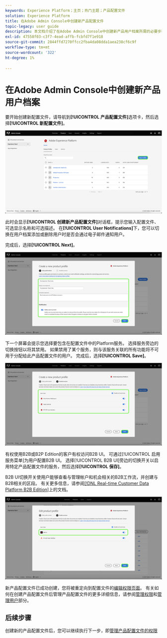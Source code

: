 ```yaml
---
keywords: Experience Platform；主页；热门主题；产品配置文件
solution: Experience Platform
title: 在Adobe Admin Console中创建新产品配置文件
topic-legacy: user guide
description: 本文档介绍了在Adobe Admin Console中创建新产品用户档案所需的必要步骤。 要开始创建新配置文件，请导航到产品配置文件选项卡，然后单击新建配置文件。
exl-id: 47558f03-c3f7-4ead-affb-fcbfd7f1e918
source-git-commit: 2844ffd7270ffcc2fba4da08dda1aea238cf6c9f
workflow-type: tm+mt
source-wordcount: '322'
ht-degree: 1%

---
```


# 在Adobe Admin Console中创建新产品用户档案

要开始创建新配置文件，请导航到&#x200B;**[!UICONTROL 产品配置文件]**&#x200B;选项卡，然后选择&#x200B;**[!UICONTROL 新配置文件]**。

![新配置文件](../images/new-profile.png)

此时会显示&#x200B;**[!UICONTROL 创建新产品配置文件]**&#x200B;对话框，提示您输入配置文件、可选显示名称和可选描述。 在&#x200B;**[!UICONTROL User Notifications]**&#x200B;下，您可以切换在用户档案添加或删除用户时是否会通过电子邮件通知用户。

完成后，选择&#x200B;**[!UICONTROL Next]**。

![create-new-product-profile](../images/create-new-product-profile.png)

下一个屏幕会提示您选择要包含在配置文件中的Platform服务。 选择服务旁边的切换按钮以将其禁用。 如果禁用了某个服务，则与该服务关联的所有功能将不可用于分配给此产品配置文件的用户。 完成后，选择&#x200B;**[!UICONTROL Save]**。

![enable-services](../images/enable-services.png)

有权使用B2B或B2P Edition的客户有权访问B2B UI。 可通过[!UICONTROL 启用服务菜单]为用户配置B2B UI。 选择[!UICONTROL B2B UI]旁边的切换开关以启用特定产品配置文件的服务，然后选择&#x200B;**[!UICONTROL 保存]**。

B2B UI切换开关使用户能够查看与管理帐户和机会相关的B2B工作流，并创建与B2B相关的区段。 有关更多信息，请参阅[[!DNL Real-time Customer Data Platform B2B Edition]](../../rtcdp/b2b-overview.md)上的文档。

![enable-b2b](../images/enable-b2b.png)

新产品配置文件已成功创建，您将被重定向到配置文件的[编辑权限页面](#edit-permissions)。 有关如何在创建产品配置文件后管理产品配置文件的更多详细信息，请参阅[管理权限](#manage-permissions-for-a-product-profile)和[管理用户](#manage-users-for-a-product-profile)部分。

## 后续步骤

创建新的产品配置文件后，您可以继续执行下一步，即[管理产品配置文件的权限](permissions.md)
